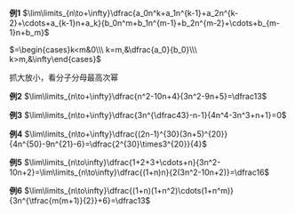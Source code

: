**例1**
$\lim\limits_{n\to+\infty}\dfrac{a_0n^k+a_1n^{k-1}+a_2n^{k-2}+\cdots+a_{k-1}n+a_k}{b_0n^m+b_1n^{m-1}+b_2n^{m-2}+\cdots+b_{m-1}n+b_m}$

$=\begin{cases}k<m&0\\\ k=m,&\dfrac{a_0}{b_0}\\\ k>m,&\infty\end{cases}$

抓大放小，看分子分母最高次幂

**例2**
$\lim\limits_{n\to+\infty}\dfrac{n^2-10n+4}{3n^2-9n+5}=\dfrac13$

**例3**
$\lim\limits_{n\to+\infty}\dfrac{3n^{\dfrac43}-n-1}{4n^4-3n^3+n+1}=0$

**例4**
$\lim\limits_{n\to+\infty}\dfrac{(2n-1)^{30}(3n+5)^{20}}{4n^{50}-9n^{21}-6}=\dfrac{2^{30}\times3^{20}}{4}$

**例5**
$\lim\limits_{n\to\infty}\dfrac{1+2+3+\cdots+n}{3n^2-10n+2}=\lim\limits_{n\to\infty}\dfrac{(1+n)n}{2(3n^2-10n+2)}=\dfrac16$

**例6**
$\lim\limits_{n\to\infty}\dfrac{(1+n)(1+n^2)\cdots(1+n^m)}{3n^{\tfrac{m(m+1)}{2}}+6}=\dfrac13$
